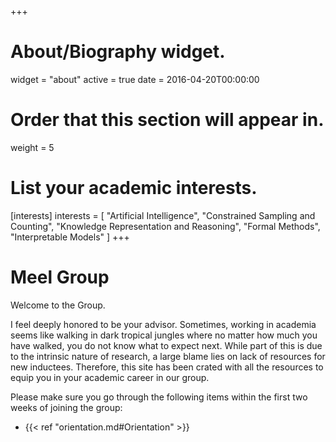 +++
# About/Biography widget.
widget = "about"
active = true
date = 2016-04-20T00:00:00

# Order that this section will appear in.
weight = 5

# List your academic interests.
[interests]
  interests = [
    "Artificial Intelligence",
    "Constrained Sampling and Counting",
    "Knowledge Representation and Reasoning",
    "Formal Methods",
    "Interpretable Models"
  ]
+++
# Meel Group

Welcome to the Group. 

I feel deeply honored to be your advisor.  Sometimes, working in academia seems like walking in dark tropical jungles where no matter how much you have walked, you do not know what to expect next. While part of this is due to the intrinsic nature of research, a large blame lies on lack of resources for new inductees. Therefore, this site has been crated with all the resources to equip you in your academic career in our group. 

Please make sure you go through the following items within the first two weeks of joining the group:

- {{< ref "orientation.md#Orientation" >}}